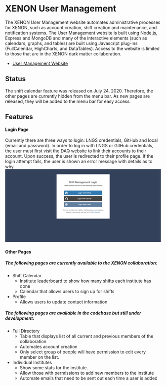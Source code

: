 # XENON User Management
 
The XENON User Management website automates administrative processes for XENON, such as account creation, shift creation and maintenance, and notification systems. The User Management website is built using Node.js, Express and MongoDB and many of the interactive elements (such as calendars, graphs, and tables) are built using Javascript plug-ins (FullCalendar, HighCharts, and DataTables). Access to the website is limited to those that are in the XENON dark matter collaboration.
* [User Management Website](https://xenonnt.lngs.infn.it/shifts/)

## Status

The shift calendar feature was released on July 24, 2020. Therefore, the other pages are currently hidden from the menu bar. As new pages are released, they will be added to the menu bar for easy access. 

## Features
#### Login Page
Currently there are three ways to login: LNGS credentials, GitHub and local (email and password). In order to log in with LNGS or GitHub credentials, the user must first visit the DAQ website to link their accounts to their account. Upon success, the user is redirected to their profile page. If the login attempt fails, the user is shown an error message with details as to why.
![Login Page](public/images/login.png)
#### Other Pages
##### The following pages are currently available to the XENON collaboration:
- Shift Calendar
  - Institute leaderboard to show how many shifts each institute has done
  - Calendar that allows users to sign up for shifts
- Profile
  - Allows users to update contact information

##### The following pages are available in the codebase but still under development:
- Full Directory
  - Table that displays list of all current and previous members of the collaboration
  - Automates account creation
  - Only select group of people will have permission to edit every member on the list.
- Individual Institutes 
  - Show some stats for the institute.
  - Allow those with permissions to add new members to the institute 
  - Automate emails that need to be sent out each time a user is added
